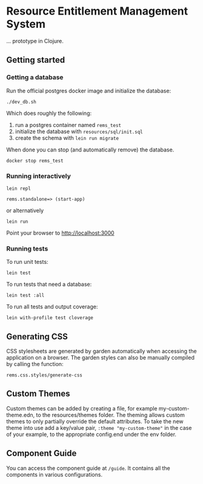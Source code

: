 # Resource Entitlement Management System

... prototype in Clojure.

## Getting started

### Getting a database

Run the official postgres docker image and initialize the database:

```
./dev_db.sh
```

Which does roughly the following:

1. run a postgres container named `rems_test`
2. initialize the database with `resources/sql/init.sql`
3. create the schema with `lein run migrate`

When done you can stop (and automatically remove) the database.

```
docker stop rems_test
```

### Running interactively

```
lein repl

rems.standalone=> (start-app)
```

or alternatively

```
lein run
```

Point your browser to <http://localhost:3000>

### Running tests

To run unit tests:

```
lein test
```

To run tests that need a database:

```
lein test :all
```

To run all tests and output coverage:

```
lein with-profile test cloverage
```

## Generating CSS
CSS stylesheets are generated by garden automatically when accessing the application on a browser. The garden styles can also be manually compiled by calling the function:
```
rems.css.styles/generate-css
```

## Custom Themes

Custom themes can be added by creating a file, for example my-custom-theme.edn, to the resources/themes folder. The theming allows custom themes to only partially override the default attributes. To take the new theme into use add a key/value pair, `:theme "my-custom-theme"` in the case of your example, to the appropriate config.end under the env folder.

## Component Guide

You can access the component guide at `/guide`. It contains all the components in various configurations.
